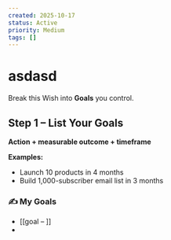 ```yaml
---
created: 2025-10-17
status: Active
priority: Medium
tags: []
---
```

# asdasd

Break this Wish into **Goals** you control.

## Step 1 – List Your Goals
**Action + measurable outcome + timeframe**

**Examples:**
- Launch 10 products in 4 months
- Build 1,000-subscriber email list in 3 months

### ✍️ My Goals
- [[goal – ]]
- 
